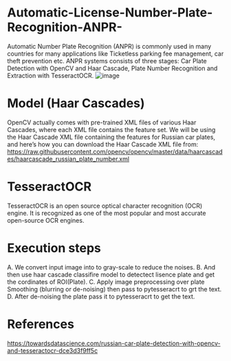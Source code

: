 # Automatic-License-Number-Plate-Recognition-ANPR-
Automatic Number Plate Recognition (ANPR) is commonly used in many countries for many applications like Ticketless parking fee management, car theft prevention etc. ANPR systems consists of three stages:  Car Plate Detection with OpenCV and Haar Cascade,  Plate Number Recognition and Extraction with TesseractOCR.
![image](https://user-images.githubusercontent.com/59818604/132103398-52d91c75-cb0b-4b91-9239-c9e33a8bc47b.png)

# Model (Haar Cascades)
OpenCV actually comes with pre-trained XML files of various Haar Cascades, where each XML file contains the feature set. We will be using the Haar Cascade XML file containing the features for Russian car plates, and here’s how you can download the Haar Cascade XML file from: https://raw.githubusercontent.com/opencv/opencv/master/data/haarcascades/haarcascade_russian_plate_number.xml

# TesseractOCR
TesseractOCR is an open source optical character recognition (OCR) engine. It is recognized as one of the most popular and most accurate open-source OCR engines. 

# Execution steps
A. We convert input image into to gray-scale to reduce the noises.
B. And then use haar cascade classifire model to detectect lisence plate and get the cordinates of ROI(Plate).
C. Apply image preprocessing over plate Smoothing (blurring or de-noising) then pass to pytesseracrt to grt the text.
D. After de-noising the plate pass it to pytesseracrt to get the text.

# References
https://towardsdatascience.com/russian-car-plate-detection-with-opencv-and-tesseractocr-dce3d3f9ff5c
